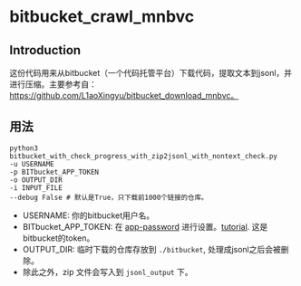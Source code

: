 # bitbucket_crawl_mnbvc
## Introduction


这份代码用来从bitbucket（一个代码托管平台）下载代码，提取文本到jsonl，并进行压缩。主要参考自： https://github.com/L1aoXingyu/bitbucket_download_mnbvc。



## 用法
```
python3 bitbucket_with_check_progress_with_zip2jsonl_with_nontext_check.py 
-u USERNAME
-p BITbucket_APP_TOKEN
-o OUTPUT_DIR
-i INPUT_FILE
--debug False # 默认是True，只下载前1000个链接的仓库。
```


* USERNAME: 你的bitbucket用户名。
* BITbucket_APP_TOKEN: 在 [app-password](https://bitbucket.org/account/settings/app-passwords/) 进行设置。[tutorial](https://support.atlassian.com/bitbucket-cloud/docs/app-passwords/). 这是bitbucket的token。
* OUTPUT_DIR: 临时下载的仓库存放到 `./bitbucket`, 处理成jsonl之后会被删除。
* 除此之外，zip 文件会写入到 `jsonl_output` 下。




